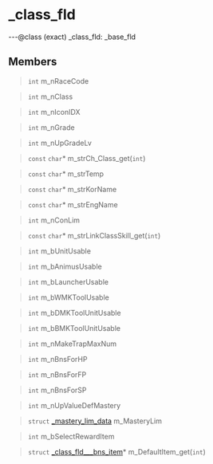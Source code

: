 # _class_fld

---@class (exact) _class_fld: _base_fld
 
## Members
 
> `int` m_nRaceCode
 
> `int` m_nClass
 
> `int` m_nIconIDX
 
> `int` m_nGrade
 
> `int` m_nUpGradeLv
 
> `const` `char`* m_strCh_Class_get(`int`)
 
> `const` `char`* m_strTemp
 
> `const` `char`* m_strKorName
 
> `const` `char`* m_strEngName
 
> `int` m_nConLim
 
> `const` `char`* m_strLinkClassSkill_get(`int`)
 
> `int` m_bUnitUsable
 
> `int` m_bAnimusUsable
 
> `int` m_bLauncherUsable
 
> `int` m_bWMKToolUsable
 
> `int` m_bDMKToolUnitUsable
 
> `int` m_bBMKToolUnitUsable
 
> `int` m_nMakeTrapMaxNum
 
> `int` m_nBnsForHP
 
> `int` m_nBnsForFP
 
> `int` m_nBnsForSP
 
> `int` m_nUpValueDefMastery
 
> `struct` [_mastery_lim_data](lua/classes/_mastery_lim_data.md) m_MasteryLim
 
> `int` m_bSelectRewardItem
 
> `struct` [_class_fld___bns_item](lua/classes/_class_fld___bns_item.md)* m_DefaultItem_get(`int`)
 
